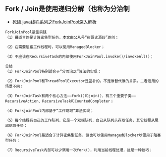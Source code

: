 ## Fork / Join是使用递归分解（也称为分治制
- [死磕 java线程系列之ForkJoinPool深入解析](https://www.cnblogs.com/tong-yuan/p/11824018.html)

```
ForkJoinPool最佳实践
（1）最适合的是计算密集型任务，本文由公从号“彤哥读源码”原创；

（2）在需要阻塞工作线程时，可以使用ManagedBlocker；

（3）不应该在RecursiveTask的内部使用ForkJoinPool.invoke()/invokeAll()；

总结
（1）ForkJoinPool特别适合于“分而治之”算法的实现；

（2）ForkJoinPool和ThreadPoolExecutor是互补的，不是谁替代谁的关系，二者适用的场景不同；

（3）ForkJoinTask有两个核心方法——fork()和join()，有三个重要子类——RecursiveAction、RecursiveTask和CountedCompleter；

（4）ForkjoinPool内部基于“工作窃取”算法实现；

（5）每个线程有自己的工作队列，它是一个双端队列，自己从队列头存取任务，其它线程从尾部窃取任务；

（6）ForkJoinPool最适合于计算密集型任务，但也可以使用ManagedBlocker以便用于阻塞型任务；

（7）RecursiveTask内部可以少调用一次fork()，利用当前线程处理，这是一种技巧；
```